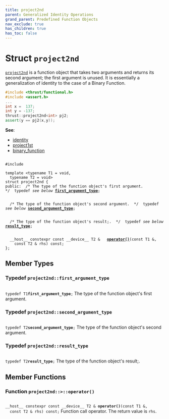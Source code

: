 ```yaml
---
title: project2nd
parent: Generalized Identity Operations
grand_parent: Predefined Function Objects
nav_exclude: true
has_children: true
has_toc: false
---
```


# Struct `project2nd`

<code><a href="/thrust/api/classes/structproject2nd.html">project2nd</a></code> is a function object that takes two arguments and returns its second argument; the first argument is unused. It is essentially a generalization of identity to the case of a Binary Function.



```cpp
#include <thrust/functional.h>
#include <assert.h>
...
int x =  137;
int y = -137;
thrust::project2nd<int> pj2;
assert(y == pj2(x,y));
```

**See**:
* <a href="/thrust/api/classes/structidentity.html">identity</a>
* <a href="/thrust/api/classes/structproject1st.html">project1st</a>
* <a href="/thrust/api/classes/structbinary__function.html">binary_function</a>

<code class="doxybook">
<span>#include <thrust/functional.h></span><br>
<span>template &lt;typename T1 = void,</span>
<span>&nbsp;&nbsp;typename T2 = void&gt;</span>
<span>struct project2nd {</span>
<span>public:</span><span class="doxybook-comment">&nbsp;&nbsp;/* The type of the function object's first argument.  */</span><span>&nbsp;&nbsp;typedef <i>see below</i> <b><a href="/thrust/api/classes/structproject2nd.html#typedef-first_argument_type">first&#95;argument&#95;type</a></b>;</span>
<br>
<span class="doxybook-comment">&nbsp;&nbsp;/* The type of the function object's second argument.  */</span><span>&nbsp;&nbsp;typedef <i>see below</i> <b><a href="/thrust/api/classes/structproject2nd.html#typedef-second_argument_type">second&#95;argument&#95;type</a></b>;</span>
<br>
<span class="doxybook-comment">&nbsp;&nbsp;/* The type of the function object's result;.  */</span><span>&nbsp;&nbsp;typedef <i>see below</i> <b><a href="/thrust/api/classes/structproject2nd.html#typedef-result_type">result&#95;type</a></b>;</span>
<br>
<span>&nbsp;&nbsp;__host__ constexpr const __device__ T2 & </span><span>&nbsp;&nbsp;<b><a href="/thrust/api/classes/structproject2nd.html#function-operator()">operator()</a></b>(const T1 &,</span>
<span>&nbsp;&nbsp;&nbsp;&nbsp;const T2 & rhs) const;</span>
<span>};</span>
</code>

## Member Types

<h3 id="typedef-first_argument_type">
Typedef <code>project2nd::first&#95;argument&#95;type</code>
</h3>

<code class="doxybook">
<span>typedef T1<b>first_argument_type</b>;</span></code>
The type of the function object's first argument. 

<h3 id="typedef-second_argument_type">
Typedef <code>project2nd::second&#95;argument&#95;type</code>
</h3>

<code class="doxybook">
<span>typedef T2<b>second_argument_type</b>;</span></code>
The type of the function object's second argument. 

<h3 id="typedef-result_type">
Typedef <code>project2nd::result&#95;type</code>
</h3>

<code class="doxybook">
<span>typedef T2<b>result_type</b>;</span></code>
The type of the function object's result;. 


## Member Functions

<h3 id="function-operator()">
Function <code>project2nd::&gt;::operator()</code>
</h3>

<code class="doxybook">
<span>__host__ constexpr const __device__ T2 & </span><span><b>operator()</b>(const T1 &,</span>
<span>&nbsp;&nbsp;const T2 & rhs) const;</span></code>
Function call operator. The return value is <code>rhs</code>. 


